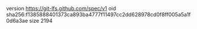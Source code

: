 version https://git-lfs.github.com/spec/v1
oid sha256:f1385888401373ca893ba4777f11497cc2dd628978cd0f8ff005a5a1f0d6a3ae
size 2194
